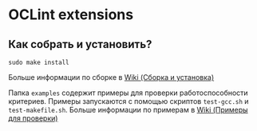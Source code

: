 # OCLint extensions

## Как собрать и установить?

```
sudo make install
```

Больше информации по сборке в [Wiki (Сборка и установка)](https://github.com/moevm/oclint_extensions/wiki/Сборка-и-установка)

Папка `examples` содержит примеры для проверки работоспособности критериев. Примеры запускаются с помощью скриптов `test-gcc.sh` и `test-makefile.sh`. Больше информации по примерам в [Wiki (Примеры для проверки)](https://github.com/moevm/oclint_extensions/wiki/Примеры-для-проверки)